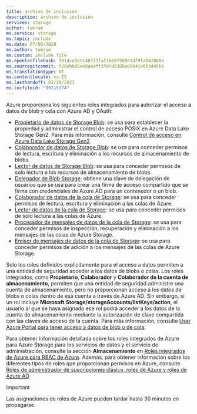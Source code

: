```yaml
---
title: archivo de inclusión
description: archivo de inclusión
services: storage
author: tamram
ms.service: storage
ms.topic: include
ms.date: 07/06/2020
ms.author: tamram
ms.custom: include file
ms.openlocfilehash: f014ce55dc40723faf1b60f908814f9fa0428b8e
ms.sourcegitcommit: f28ebb95ae9aaaff3f87d8388a09b41e0b3445b5
ms.translationtype: HT
ms.contentlocale: es-ES
ms.lasthandoff: 03/29/2021
ms.locfileid: "99215374"
---
```

Azure proporciona los siguientes roles integrados para autorizar el acceso a datos de blob y cola con Azure AD y OAuth:

- [Propietario de datos de Storage Blob](../articles/role-based-access-control/built-in-roles.md#storage-blob-data-owner): se usa para establecer la propiedad y administrar el control de acceso POSIX en Azure Data Lake Storage Gen2. Para más información, consulte [Control de acceso en Azure Data Lake Storage Gen2](../articles/storage/blobs/data-lake-storage-access-control.md).
- [Colaborador de datos de Storage Blob](../articles/role-based-access-control/built-in-roles.md#storage-blob-data-contributor): se usa para conceder permisos de lectura, escritura y eliminación a los recursos de almacenamiento de blobs.
- [Lector de datos de Storage Blob](../articles/role-based-access-control/built-in-roles.md#storage-blob-data-reader): se usa para conceder permisos de solo lectura a los recursos de almacenamiento de blobs.
- [Delegador de Blob Storage](../articles/role-based-access-control/built-in-roles.md#storage-blob-delegator): obtiene una clave de delegación de usuarios que se usa para crear una firma de acceso compartido que se firma con credenciales de Azure AD para un contenedor o un blob.
- [Colaborador de datos de la cola de Storage](../articles/role-based-access-control/built-in-roles.md#storage-queue-data-contributor): se usa para conceder permisos de lectura, escritura y eliminación a las colas de Azure.
- [Lector de datos de la cola de Storage](../articles/role-based-access-control/built-in-roles.md#storage-queue-data-reader): se usa para conceder permisos de solo lectura a las colas de Azure.
- [Procesador de mensajes de datos de la cola de Storage](../articles/role-based-access-control/built-in-roles.md#storage-queue-data-message-processor): se usa para conceder permisos de inspección, recuperación y eliminación a los mensajes de las colas de Azure Storage.
- [Emisor de mensajes de datos de la cola de Storage](../articles/role-based-access-control/built-in-roles.md#storage-queue-data-message-sender): se usa para conceder permisos de adición a los mensajes de las colas de Azure Storage.

Solo los roles definidos explícitamente para el acceso a datos permiten a una entidad de seguridad acceder a los datos de blobs o colas. Los roles integrados, como **Propietario**, **Colaborador** y **Colaborador de la cuenta de almacenamiento**, permiten que una entidad de seguridad administre una cuenta de almacenamiento, pero no proporcionan acceso a los datos de blobs o colas dentro de esa cuenta a través de Azure AD. Sin embargo, si un rol incluye **Microsoft.Storage/storageAccounts/listKeys/action**, el usuario al que se haya asignado ese rol podrá acceder a los datos de la cuenta de almacenamiento mediante la autorización de clave compartida con las claves de acceso de la cuenta. Para más información, consulte [Usar Azure Portal para tener acceso a datos de blob o de cola](../articles/storage/blobs/authorize-data-operations-portal.md).

Para obtener información detallada sobre los roles integrados de Azure para Azure Storage para los servicios de datos y el servicio de administración, consulte la sección **Almacenamiento** en [Roles integrados de Azure para RBAC de Azure](../articles/role-based-access-control/built-in-roles.md#storage). Además, para obtener información sobre los diferentes tipos de roles que proporcionan permisos en Azure, consulte [Roles de administrador de suscripciones clásico, roles de Azure y roles de Azure AD](../articles/role-based-access-control/rbac-and-directory-admin-roles.md).

> [!IMPORTANT]
> Las asignaciones de roles de Azure pueden tardar hasta 30 minutos en propagarse.
